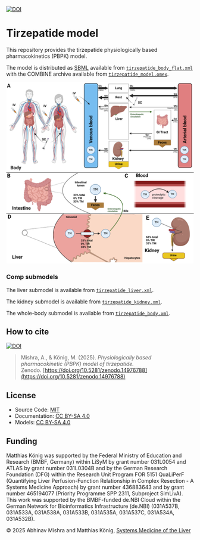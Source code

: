 [![DOI](https://zenodo.org/badge/DOI/10.5281/zenodo.14976788.svg)](https://doi.org/10.5281/zenodo.14976788)

# Tirzepatide model
This repository provides the tirzepatide physiologically based pharmacokinetics (PBPK) model.

The model is distributed as [SBML](http://sbml.org) available from [`tirzepatide_body_flat.xml`](./models/tirzepatide_body_flat.xml) with the COMBINE archive available from [`tirzepatide_model.omex`](./tirzepatide_model.omex).

![model overview](./figures/tirzepatide_model.png)

### Comp submodels
The liver submodel is available from [`tirzepatide_liver.xml`](./models/tirzepatide_liver.xml).

The kidney submodel is available from [`tirzepatide_kidney.xml`](./models/tirzepatide_kidney.xml).

The whole-body submodel is available from [`tirzepatide_body.xml`](./models/tirzepatide_body.xml).

## How to cite
[![DOI](https://zenodo.org/badge/DOI/10.5281/zenodo.14976788.svg)](https://doi.org/10.5281/zenodo.14976788)

> Mishra, A., & König, M. (2025).
> *Physiologically based pharmacokinetic (PBPK) model of tirzepatide.*   
> Zenodo. [https://doi.org/10.5281/zenodo.14976788](https://doi.org/10.5281/zenodo.14976788)

## License

* Source Code: [MIT](https://opensource.org/license/MIT)
* Documentation: [CC BY-SA 4.0](https://creativecommons.org/licenses/by-sa/4.0/)
* Models: [CC BY-SA 4.0](https://creativecommons.org/licenses/by-sa/4.0/)

## Funding
Matthias König was supported by the Federal Ministry of Education and Research (BMBF, Germany) within LiSyM by grant number 031L0054 and ATLAS by grant number 031L0304B and by the German Research Foundation (DFG) within the Research Unit Program FOR 5151 QuaLiPerF (Quantifying Liver Perfusion-Function Relationship in Complex Resection - A Systems Medicine Approach) by grant number 436883643 and by grant number 465194077 (Priority Programme SPP 2311, Subproject SimLivA). This work was supported by the BMBF-funded de.NBI Cloud within the German Network for Bioinformatics Infrastructure (de.NBI) (031A537B, 031A533A, 031A538A, 031A533B, 031A535A, 031A537C, 031A534A, 031A532B). 

© 2025 Abhinav Mishra and Matthias König, [Systems Medicine of the Liver](https://livermetabolism.com)